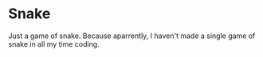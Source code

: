 # Snake
Just a game of snake. Because aparrently, I haven't made a single game of snake in all my time coding.